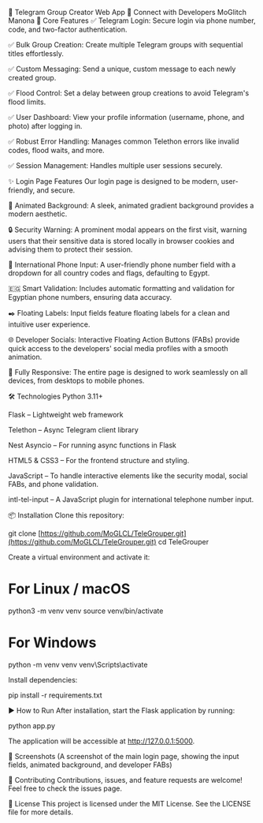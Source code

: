 📝 Telegram Group Creator Web App
🔗 Connect with Developers
MoGlitch
Manona
🚀 Core Features
✅ Telegram Login: Secure login via phone number, code, and two-factor authentication.

✅ Bulk Group Creation: Create multiple Telegram groups with sequential titles effortlessly.

✅ Custom Messaging: Send a unique, custom message to each newly created group.

✅ Flood Control: Set a delay between group creations to avoid Telegram's flood limits.

✅ User Dashboard: View your profile information (username, phone, and photo) after logging in.

✅ Robust Error Handling: Manages common Telethon errors like invalid codes, flood waits, and more.

✅ Session Management: Handles multiple user sessions securely.

✨ Login Page Features
Our login page is designed to be modern, user-friendly, and secure.

🎨 Animated Background: A sleek, animated gradient background provides a modern aesthetic.

🔒 Security Warning: A prominent modal appears on the first visit, warning users that their sensitive data is stored locally in browser cookies and advising them to protect their session.

📱 International Phone Input: A user-friendly phone number field with a dropdown for all country codes and flags, defaulting to Egypt.

🇪🇬 Smart Validation: Includes automatic formatting and validation for Egyptian phone numbers, ensuring data accuracy.

✒️ Floating Labels: Input fields feature floating labels for a clean and intuitive user experience.

🌐 Developer Socials: Interactive Floating Action Buttons (FABs) provide quick access to the developers' social media profiles with a smooth animation.

📱 Fully Responsive: The entire page is designed to work seamlessly on all devices, from desktops to mobile phones.

🛠️ Technologies
Python 3.11+

Flask – Lightweight web framework

Telethon – Async Telegram client library

Nest Asyncio – For running async functions in Flask

HTML5 & CSS3 – For the frontend structure and styling.

JavaScript – To handle interactive elements like the security modal, social FABs, and phone validation.

intl-tel-input – A JavaScript plugin for international telephone number input.

📦 Installation
Clone this repository:

git clone [https://github.com/MoGLCL/TeleGrouper.git](https://github.com/MoGLCL/TeleGrouper.git)
cd TeleGrouper

Create a virtual environment and activate it:

# For Linux / macOS
python3 -m venv venv
source venv/bin/activate

# For Windows
python -m venv venv
venv\Scripts\activate

Install dependencies:

pip install -r requirements.txt

▶️ How to Run
After installation, start the Flask application by running:

python app.py

The application will be accessible at http://127.0.0.1:5000.

📸 Screenshots
(A screenshot of the main login page, showing the input fields, animated background, and developer FABs)

🤝 Contributing
Contributions, issues, and feature requests are welcome! Feel free to check the issues page.

📄 License
This project is licensed under the MIT License. See the LICENSE file for more details.
